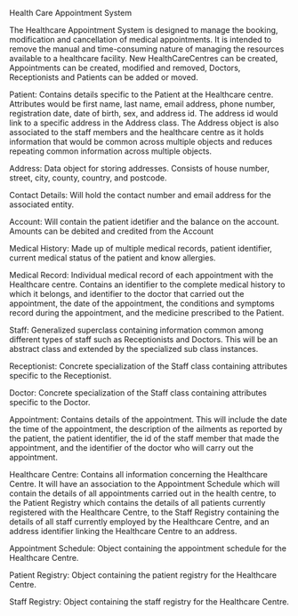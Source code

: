 Health Care Appointment System

The Healthcare Appointment System is designed to manage the booking, modification and 
cancellation of medical appointments. It is intended to remove the manual and time-consuming
nature of managing the resources available to a healthcare facility. New HealthCareCentres
can be created, Appointments can be created, modified and removed, Doctors, Receptionists
and Patients can be added or moved.

Patient: Contains details specific to the Patient at the Healthcare centre. Attributes would be first 
name, last name, email address, phone number, registration date, date of birth, sex, and address 
id. The address id would link to a specific address in the Address class. The Address object is 
also associated to the staff members and the healthcare centre as it holds information that would 
be common across multiple objects and reduces repeating common information across multiple 
objects.

Address: Data object for storing addresses. Consists of house number, street, city, county, 
country, and postcode.

Contact Details: Will hold the contact number and email address for the associated entity.

Account: Will contain the patient idetifier and the balance on the account. Amounts can be
debited and credited from the Account

Medical History: Made up of multiple medical records, patient identifier, current medical status 
of the patient and know allergies.

Medical Record: Individual medical record of each appointment with the Healthcare centre. 
Contains an identifier to the complete medical history to which it belongs, and identifier to the 
doctor that carried out the appointment, the date of the appointment, the conditions and 
symptoms record during the appointment, and the medicine prescribed to the Patient.

Staff: Generalized superclass containing information common among different types of staff
such as Receptionists and Doctors. This will be an abstract class and extended by the specialized 
sub class instances.

Receptionist: Concrete specialization of the Staff class containing attributes specific to the 
Receptionist.

Doctor: Concrete specialization of the Staff class containing attributes specific to the Doctor.

Appointment: Contains details of the appointment. This will include the date the time of the 
appointment, the description of the ailments as reported by the patient, the patient identifier, the 
id of the staff member that made the appointment, and the identifier of the doctor who will carry 
out the appointment.

Healthcare Centre: Contains all information concerning the Healthcare Centre. It will have an 
association to the Appointment Schedule which will contain the details of all appointments 
carried out in the health centre, to the Patient Registry which contains the details of all patients 
currently registered with the Healthcare Centre, to the Staff Registry containing the details of all 
staff currently employed by the Healthcare Centre, and an address identifier linking the 
Healthcare Centre to an address.

Appointment Schedule: Object containing the appointment schedule for the Healthcare Centre.

Patient Registry: Object containing the patient registry for the Healthcare Centre.

Staff Registry: Object containing the staff registry for the Healthcare Centre.

